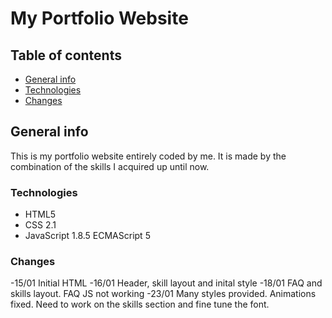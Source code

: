 # My Portfolio Website

## Table of contents
* [General info](#general-info)
* [Technologies](#technologies)
* [Changes](#changes)


## General info
This is my portfolio website entirely coded by me. It is made by the combination of the skills I acquired up until now.


### Technologies

* HTML5
* CSS 2.1
* JavaScript 1.8.5 ECMAScript 5

### Changes

-15/01 Initial HTML 
-16/01 Header, skill layout and inital style
-18/01 FAQ and skills layout. FAQ JS not working
-23/01 Many styles provided. Animations fixed. Need to work on the skills section and fine tune the font.
